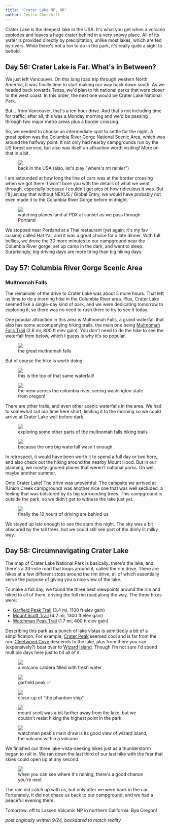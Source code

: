 ```yaml
---
title: "Crater Lake NP, OR"
author: Justin Churchill
---
```

Crater Lake is the deepest lake in the USA. It's what you get when a volcano explodes and leaves a huge crater behind in a very snowy place. All of its water is provided directly by precipitation, unlike most lakes, which are fed by rivers. While there's not a ton to do in the park, it's really quite a sight to behold.

## Day 56: Crater Lake is Far. What's in Between?
<!-- 8/15 drive to columbia river gorge -->

We just left Vancouver. On this long road trip through western North America, it was finally time to start making our way back down south. As we headed back towards Texas, we'd plan to hit national parks that were closer to the west coast. In this order, the next one would be Crater Lake National Park.

But... from Vancouver, that's a ten hour drive. And that's not including time for traffic; after all, this was a Monday morning and we'd be passing through two major metro areas plus a border crossing.

So, we needed to choose an intermediate spot to settle for the night. A great option was the Columbia River Gorge National Scenic Area, which was around the halfway point. It not only had nearby campgrounds run by the US forest service, but also was itself an attraction worth visiting! More on that in a bit.

<!-- driving south in WA, mount rainier (?) in the distance -->
<figure>
    <img src="https://lh3.googleusercontent.com/pw/AL9nZEWNuNnbMkhTXONbqdtqybXqNArtAB3nDI35X76XOMtHDrUg-GvWDn-gR6GHefvNdKmrLwJtBh4eE3IyMQMQCv9BV3KHoUEjG_EC4iq6dDCRx7Vxal8Hqq-stXUM1yK8p79JSGfpQpyZlXz1GU5P7_sG6g=w1900-h1424-no?authuser=0">
    <figcaption>back in the USA (also, let's play "where's mt rainier")</figcaption>
</figure>

I am astounded at how long the line of cars was at the border crossing when we got there. I won't bore you with the details of what we went through, especially because I couldn't get pics of how ridiculous it was. But I'll just say that without NEXUS / Global Entry, we would have probably not even made it to the Columbia River Gorge before midnight.

<!-- plane landing at sunset near portland, OR -->
<figure>
    <img src="https://lh3.googleusercontent.com/pw/AL9nZEWAKsr2Db9qR-hiZDeLETDlWGLYU0Gc7QwZYCmpE-i3E76oFbqiK1DgQsYRh3BSeh5Fg9Zu723Z-9ZWWwRINr2vPcFaC0n4GbL5JQkA8gUUcgfKtQDMJAb3j-cOubFofQyJH7XCD2VnHfC9vsgId-BHJw=w1900-h1424-no?authuser=0">
    <figcaption>watching planes land at PDX at sunset as we pass through Portland</figcaption>
</figure>

We stopped near Portland at a Thai restaurant (yet again; it's my fav cuisine) called Hat Yai, and it was a great choice for a late dinner. With full bellies, we drove the 30 more minutes to our campground near the Columbia River gorge, set up camp in the dark, and went to sleep. Surprisingly, big driving days are more tiring than big hiking days.

## Day 57: Columbia River Gorge Scenic Area
<!-- 8/16 columbia river gorge -->

### Multnomah Falls

The remainder of the drive to Crater Lake was about 5 more hours. That left us time to do a morning hike in the Columbia River area. Plus, Crater Lake seemed like a single-day kind of park, and we were dedicating tomorrow to exploring it, so there was no need to rush there to try to see it today.

One popular attraction in this area is Multnomah Falls, a grand waterfall that also has some accompanying hiking trails, the main one being [Multnomah Falls Trail](https://www.alltrails.com/trail/us/oregon/multnomah-falls-trail) (2.6 mi, 800 ft elev gain). You don't need to do the hike to see the waterfall from below, which I guess is why it's so popular.

<!-- multnomah falls -->
<figure>
    <img src="https://lh3.googleusercontent.com/pw/AL9nZEURLuvBKekmni9i8Sqc7ffBlSdTRaAKqqK4iMQ80ZYADZTSCTNk6twbxYwiwQ175o2DyGVA2rTzrpQrARe1oc5sZi5TrUCDwd-6Zv8EVCQ5lPhVkndQ47k6uKoohfExl_3dXCUDnQsOxC7ARi1ooMsRow=w1068-h1424-no?authuser=0">
    <figcaption>the great multnomah falls</figcaption>
</figure>

But of course the hike is worth doing.

<!-- multnomah from the top, looking down -->
<figure>
    <img src="https://lh3.googleusercontent.com/pw/AL9nZEUMErt74IpiEBc76RJ3EAlOVHAV5GxDElSIhAcNz3DKxryw_mHcA-5oubzuy86BJvnNzJ-gajKRiXimKuSteuOsXcxvtjpskvqKXPzpCLyb1uOkhueh1U7gBgBydeEEDjGR75P-XSUpgLKxauyjqyG9Jg=w1068-h1424-no?authuser=0">
    <figcaption>this is the top of that same waterfall!</figcaption>
</figure>

<!-- WA state across the columbia river, seen from the trail -->
<figure>
    <img src="https://lh3.googleusercontent.com/pw/AL9nZEW8QQ81B_S15Om5JGXakHQNTytHfgluD3xRPpcoSikLhRPivWhF3H7f9Jm9UOseI0oOkMUKcN-4K0_Gvcow6BS6hQQ9Kp2AliHr9rvPVT3x_jlMi1vN1n3d5Qn6pll1nAWcUdC4eN-Yr_LPPwFLBz8nww=w1900-h1424-no?authuser=0">
    <figcaption>the view across the columbia river, seeing washington state from oregon!</figcaption>
</figure>

There are other trails, and even other scenic waterfalls in the area. We had to somewhat cut our time here short, limiting it to the morning so we could arrive at Crater Lake well before dark.

<!-- judy standing next to rocky wall along the trail -->
<figure>
    <img src="https://lh3.googleusercontent.com/pw/AL9nZEWvuo4ic88D3uS64cGYWdFlM1EVyvdNhaBk89Tm-QZWmsGb-QCioJ7H7sB_HO5bHRGMuxKo1otI-JagqaQOZap6wHLRpKx6B-WZsmp2m_xxpkDEtvY2St_ZntJSkeDoRyyoT9DD4sh7qmGv1rG8-ANqew=w1068-h1424-no?authuser=0">
    <figcaption>exploring some other parts of the multnomah falls hiking trails</figcaption>
</figure>

<!-- more waterfall on the trail behind multnomah -->
<figure>
    <img src="https://lh3.googleusercontent.com/pw/AL9nZEUoRbznb0rsFxZ9cm00u5MvAOPx5ZAb2MloE6a2WnaMmgzcOXxQ13IDd1IYirGJwcKmjIsXQu9dX9kOdbyk5urkpUsdGgbnRPi-eet3u8td8kqVV1Lx1RgWBMzrvvc2Gh1quNmBagaQuh1c4uqer95Gnw=w1068-h1424-no?authuser=0">
    <figcaption>because the one big waterfall wasn't enough</figcaption>
</figure>

In retrospect, it would have been worth it to spend a full day or two here, and also check out the hiking around the nearby Mount Hood. But in our planning, we mostly ignored places that weren't national parks. Oh well, maybe another summer.

Onto Crater Lake! The drive was uneventful. The campsite we arrived at (Union Creek campground) was another nice one that was well secluded, a feeling that was bolstered by its big surrounding trees. This campground is outside the park, so we didn't get to witness the lake just yet.

<!-- sun setting through the trees over the tent at the campground -->
<figure>
    <img src="https://lh3.googleusercontent.com/pw/AL9nZEW1PgwynjIuUCh1_bjLQeRVarBX9bwXTCgUvLsu9kkBuYyXa5MwnwAgqPeCfi20NvzeqyQzdIUn4R0s8xl38w_P0FBpguE6C54BO_ZEjpLWwVho6CAPwtR73tuBookyx4Fypn0yKtVrtLi5TI69gm2MVQ=w1068-h1424-no?authuser=0">
    <figcaption>finally the 10 hours of driving are behind us</figcaption>
</figure>

We stayed up late enough to see the stars this night. The sky was a bit obscured by the tall trees, but we could still see part of the dimly lit milky way.

## Day 58: Circumnavigating Crater Lake
<!-- 8/17 crater lake -->

The map of Crater Lake National Park is basically: there's the lake, and there's a 33-mile road that loops around it, called the rim drive. There are hikes at a few different stops around the rim drive, all of which essentially serve the purpose of giving you a nice view of the lake.

To make a full day, we found the three best viewpoints around the rim and hiked to all of them, driving the full rim road along the way. The three hikes were:
* [Garfield Peak Trail](https://www.alltrails.com/explore/trail/us/oregon/garfield-peak-trail) (3.4 mi, 1100 ft elev gain)
* [Mount Scott Trail](https://www.alltrails.com/explore/trail/us/oregon/mount-scott-trail) (4.2 mi, 1300 ft elev gain)
* [Watchman Peak Trail](https://www.alltrails.com/explore/trail/us/oregon/the-watchman-peak-trail) (1.7 mi, 400 ft elev gain)

Describing this park as a bunch of lake vistas is admittedly a bit of a simplification. For example, [Crater Peak](https://www.alltrails.com/explore/trail/us/oregon/crater-peak-trail) seemed cool and is far from the rim. [Cleetwood Cove](https://www.alltrails.com/explore/trail/us/oregon/cleetwood-cove-trail) descends to the lake, plus from there you can (expensively?) boat over to [Wizard Island](https://www.alltrails.com/explore/trail/us/oregon/wizard-island). Though I'm not sure I'd spend multiple days here just to hit all of it.

<!-- crater lake! -->
<figure>
    <img src="https://lh3.googleusercontent.com/pw/AL9nZEV8UYHU-9GmhkbJsdV1-BZG2X51t2u1QYrizVDB1X23_tAqEorUgLSCQh_zc1HTvGlu4FxAV53iF8Xt-Tk_1Mf2wtpXOnXmq87JjGe9mTU0bEvTcjWlwjeH8btHrb0lhLXWitg61Ds97icTrjuyHB11ag=w1900-h1424-no?authuser=0">
    <figcaption>a volcano caldera filled with fresh water</figcaption>
</figure>

<!-- me and judy with crater lake behind us, from garfield peak -->
<figure>
    <img src="https://lh3.googleusercontent.com/pw/AL9nZEXSG7YgImjky8IjkdYwENm1UBCrGZvYslftLVSlFw2o6HAFSss7toVskI8kZhcYNkk6Yn-PNtakv5Rvm66UVNkGxHsjecnj38O-PV8FhaInCFF1akmdFGdUZvmCrN7_V3g5q-QuAvAbw2x3BPn1G0SWzg=w1896-h1424-no?authuser=0">
    <figcaption>garfield peak ✅</figcaption>
</figure>

<!-- close-up of little spire jutting out of crater lake -->
<figure>
    <img src="https://lh3.googleusercontent.com/pw/AL9nZEUIjyA-Sbc-ZXSnmQXPdKA_IWoq404mP3xdPzvEklxD_8gx0p6lhap-VPuRbxkHni8yT3r1E4Fot3iScSZhgU0bBgsyirJrLa2bBK3yJX6Ytfgf3k12x39EgZ36m2dbi_2GhSbdmhdaGGzzyXx57C1-AQ=w1900-h1424-no?authuser=0">
    <figcaption>close-up of "the phantom ship"</figcaption>
</figure>

<!-- crater lake from mount scott -->
<figure>
    <img src="https://lh3.googleusercontent.com/pw/AL9nZEUmBnDuxp7nU6F_kcYM2akfhK0YZu-WeKKmF_E6b7g6wlYsPKfrE7L0pjlECJ5sySoAU54HYBfKNh7VatEIMAcjWMj-bBJ5ngGryzAK887cwr5SDbfgL4IneHuFZYVcTlhLOgVe_GBQP1k01CpCR6Z9nQ=w1900-h1424-no?authuser=0">
    <figcaption>mount scott was a bit farther away from the lake, but we couldn't resist hiking the highest point in the park</figcaption>
</figure>

<!-- me and judy in front of crater lake with wizard island, from watchman overlook -->
<figure>
    <img src="https://lh3.googleusercontent.com/pw/AL9nZEVPW424p4VBzLivCbfkzAi7624XALCflzZn1EJ6rFIHZ4oGz17SKpH-zATitieKAPd87PMUnMwmoLV4bIc_TPhr_SB6mUl_-DSSwcRNccC-kw1uRY7w0wYGFMvEsIBmWhGN7_rYGz2ih_y1N1tAJpeqhw=w1896-h1424-no?authuser=0">
    <figcaption>watchman peak's main draw is its good view of wizard island, the volcano within a volcano</figcaption>
</figure>

We finished our three lake-vista-seeking hikes just as a thunderstorm began to roll in. We ran down the last third of our last hike with the fear that skies could open up at any second. 

<!-- rainstorms approaching from watchman overlook -->
<figure>
    <img src="https://lh3.googleusercontent.com/pw/AL9nZEV_IeBp7fVIxWrLdAbjP98F7xGpD70OFeDEle31f61jUsXMQWsuEUSLp7uMRtAc4haDSCURTi4D0VCRsr_mXEwlFeTPxVlI-2fmTJ_TmWQjcOj4PNIx_j2CkdCQu0pcKd5pktbKgx5ciGfFgRshKYxIEg=w1900-h1424-no?authuser=0">
    <figcaption>when you can see where it's raining, there's a good chance you're next</figcaption>
</figure>

The rain did catch up with us, but only after we were back in the car. Fortunately, it did not chase us back to our campground, and we had a peaceful evening there.

Tomorrow: off to Lassen Volcanic NP in northern California. Bye Oregon!

_post originally written 9/24, backdated to match reality_
